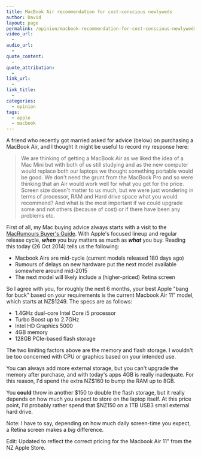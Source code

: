 ```yaml
---
title: MacBook Air recommendation for cost-conscious newlyweds
author: David
layout: page
permalink: /opinion/macbook-recommendation-for-cost-conscious-newlyweds/
video_url:
  - 
audio_url:
  - 
quote_content:
  - 
quote_attribution:
  - 
link_url:
  - 
link_title:
  - 
categories:
  - opinion
tags:
  - apple
  - macbook
---
```

A friend who recently got married asked for advice (below) on purchasing a MacBook Air, and I thought it might be useful to record my response here:

> We are thinking of getting a MacBook Air as we liked the idea of a Mac Mini but with both of us still studying and as the new computer would replace both our laptops we thought something portable would be good. We don't need the grunt from the MacBook Pro and so were thinking that an Air would work well for what you get for the price. Screen size doesn't matter to us much, but we were just wondering in terms of processor, RAM and Hard drive space what you would recommend? And what is the most important if we could upgrade some and not others (because of cost) or if there have been any problems etc.

First of all, my Mac buying advice always starts with a visit to the [MacRumours Buyer's Guide][1]. With Apple's focused lineup and regular release cycle, ***when*** you buy matters as much as ***what*** you buy. Reading this today (26 Oct 2014) tells us the following:

  * Macbook Airs are mid-cycle (current models released 180 days ago)
  * Rumours of delays on new hardware put the next model available somewhere around mid-2015
  * The next model will likely include a (higher-priced) Retina screen

So I agree with you, for roughly the next 6 months, your best Apple "bang for buck" based on your requirements is the current Macbook Air 11" model, which starts at NZ$1249. The specs are as follows:

  * 1&#46;4GHz dual-core Intel Core i5 processor
  * Turbo Boost up to 2.7GHz
  * Intel HD Graphics 5000
  * 4GB memory
  * 128GB PCIe-based flash storage

The two limiting factors above are the memory and flash storage. I wouldn't be too concerned with CPU or graphics based on your intended use.

You can always add more external storage, but you can't upgrade the memory after purchase, and with today's apps 4GB is really inadequate. For this reason, I'd spend the extra NZ$160 to bump the RAM up to 8GB.

You **could** throw in another $150 to double the flash storage, but it really depends on how much you expect to store on the laptop itself. At this price point, I'd probably rather spend that $NZ150 on a 1TB USB3 small external hard drive.

Note: I have to say, depending on how much daily screen-time you expect, a Retina screen makes a *big* difference.

Edit: Updated to reflect the correct pricing for the Macbook Air 11" from the NZ Apple Store.

 [1]: http://buyersguide.macrumors.com/
